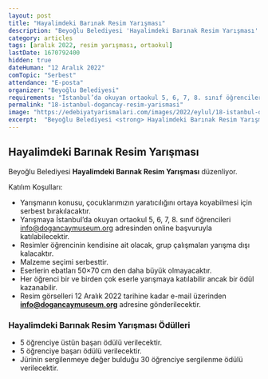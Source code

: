 ```yaml
---
layout: post
title: "Hayalimdeki Barınak Resim Yarışması"
description: "Beyoğlu Belediyesi 'Hayalimdeki Barınak Resim Yarışması' düzenliyor."
category: articles
tags: [aralık 2022, resim yarışması, ortaokul]
lastDate: 1670792400
hidden: true
dateHuman: "12 Aralık 2022"
comTopic: "Serbest"
attendance: "E-posta"
organizer: "Beyoğlu Belediyesi"
requirements: "İstanbul’da okuyan ortaokul 5, 6, 7, 8. sınıf öğrencileri katılabilir."
permalink: "18-istanbul-dogancay-resim-yarismasi"
image: "https://edebiyatyarismalari.com/images/2022/eylul/18-istanbul-dogancay-resim-yarismasi.jpg"
excerpt:  "Beyoğlu Belediyesi <strong> Hayalimdeki Barınak Resim Yarışması </strong> düzenliyor."
---
```


## Hayalimdeki Barınak Resim Yarışması
Beyoğlu Belediyesi **Hayalimdeki Barınak Resim Yarışması** düzenliyor.  

Katılım Koşulları:
- Yarışmanın konusu, çocuklarımızın yaratıcılığını ortaya koyabilmesi için serbest bırakılacaktır. 
- Yarışmaya İstanbul’da okuyan ortaokul 5, 6, 7, 8. sınıf öğrencileri info@dogancaymuseum.org adresinden online başvuruyla katılabilecektir.
- Resimler öğrencinin kendisine ait olacak, grup çalışmaları yarışma dışı kalacaktır. 
- Malzeme seçimi serbesttir. 
- Eserlerin ebatları 50×70 cm den daha büyük olmayacaktır. 
- Her öğrenci bir ve birden çok eserle yarışmaya katılabilir ancak bir ödül kazanabilir.
- Resim görselleri 12 Aralık 2022 tarihine kadar e-mail üzerinden **info@dogancaymuseum.org** adresine gönderilecektir. 


### Hayalimdeki Barınak Resim Yarışması Ödülleri
- 5 öğrenciye üstün başarı ödülü verilecektir.
- 5 öğrenciye başarı ödülü verilecektir. 
- Jürinin sergilenmeye değer bulduğu 30 öğrenciye sergilenme ödülü verilecektir.